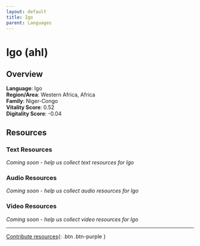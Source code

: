 ```yaml
---
layout: default
title: Igo
parent: Languages
---
```


# Igo (ahl)

## Overview

**Language**: Igo  
**Region/Area**: Western Africa, Africa  
**Family**: Niger-Congo  
**Vitality Score**: 0.52  
**Digitality Score**: -0.04  

## Resources

### Text Resources
*Coming soon - help us collect text resources for Igo*

### Audio Resources
*Coming soon - help us collect audio resources for Igo*

### Video Resources
*Coming soon - help us collect video resources for Igo*

---

[Contribute resources](https://fairtrain.github.io/){: .btn .btn-purple }
